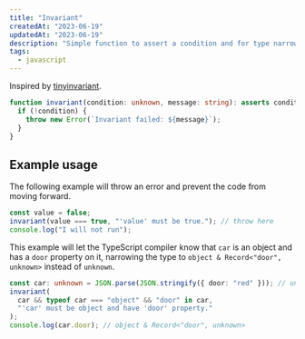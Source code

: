 ```yaml
---
title: "Invariant"
createdAt: "2023-06-19"
updatedAt: "2023-06-19"
description: "Simple function to assert a condition and for type narrowing in TypeScript."
tags:
  - javascript
---
```


Inspired by [tinyinvariant](https://github.com/alexreardon/tiny-invariant).

```ts title="invariant.ts"
function invariant(condition: unknown, message: string): asserts condition {
  if (!condition) {
    throw new Error(`Invariant failed: ${message}`);
  }
}
```

## Example usage

The following example will throw an error and prevent the code from moving forward.

```ts title="Asserting a condition"
const value = false;
invariant(value === true, "'value' must be true."); // throw here
console.log("I will not run");
```

This example will let the TypeScript compiler know that `car` is an object and has a `door` property on it, narrowing the type to `object & Record<"door", unknown>` instead of `unknown`.

```ts title="Type narrowing"
const car: unknown = JSON.parse(JSON.stringify({ door: "red" })); // unknown
invariant(
  car && typeof car === "object" && "door" in car,
  "'car' must be object and have 'door' property."
);
console.log(car.door); // object & Record<"door", unknown>
```
